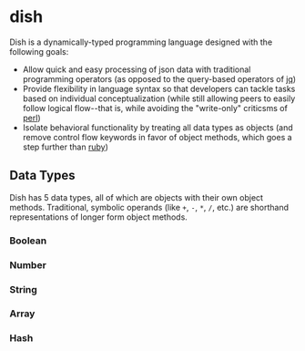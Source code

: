 # dish
Dish is a dynamically-typed programming language designed with the following goals:

* Allow quick and easy processing of json data with traditional programming operators (as opposed to the query-based operators of <a href="https://github.com/stedolan/jq#readme" target="_blank">jq</a>)
* Provide flexibility in language syntax so that developers can tackle tasks based on individual conceptualization (while still allowing peers to easily follow logical flow--that is, while avoiding the "write-only" criticsms of <a href="https://github.com/Perl/perl5#readme" target="_blank">perl</a>)
* Isolate behavioral functionality by treating all data types as objects (and remove control flow keywords in favor of object methods, which goes a step further than <a href="https://github.com/ruby/ruby#readme" target="_blank">ruby</a>)

## Data Types
Dish has 5 data types, all of which are objects with their own object methods. Traditional, symbolic operands (like `+`, `-`, `*`, `/`, etc.) are shorthand representations of longer form object methods. 

### Boolean

### Number

### String

### Array

### Hash

